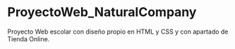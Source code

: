 # ProyectoWeb_NaturalCompany
Proyecto Web escolar con diseño propio en HTML y CSS y con apartado de Tienda Online.
